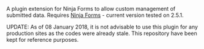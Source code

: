 A plugin extension for Ninja Forms to allow custom management of submitted data. Requires [Ninja Forms](http://ninjaforms.com) - current version tested on 2.5.1.

UPDATE:
As of 08 January 2018, it is not advisable to use this plugin for any production sites as the codes were already stale. This repository have been kept for reference purposes.
